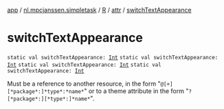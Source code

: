 [app](../../../index.md) / [nl.mpcjanssen.simpletask](../../index.md) / [R](../index.md) / [attr](index.md) / [switchTextAppearance](.)

# switchTextAppearance

`static val switchTextAppearance: `[`Int`](https://kotlinlang.org/api/latest/jvm/stdlib/kotlin/-int/index.html)
`static val switchTextAppearance: `[`Int`](https://kotlinlang.org/api/latest/jvm/stdlib/kotlin/-int/index.html)
`static val switchTextAppearance: `[`Int`](https://kotlinlang.org/api/latest/jvm/stdlib/kotlin/-int/index.html)
`static val switchTextAppearance: `[`Int`](https://kotlinlang.org/api/latest/jvm/stdlib/kotlin/-int/index.html)

Must be a reference to another resource, in the form "`@[+][*package*:]*type*:*name*`" or to a theme attribute in the form "`?[*package*:][*type*:]*name*`".

